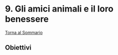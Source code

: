 # 9. Gli amici animali e il loro benessere

[Torna al Sommario](/struttura/sommario.md)

## Obiettivi
